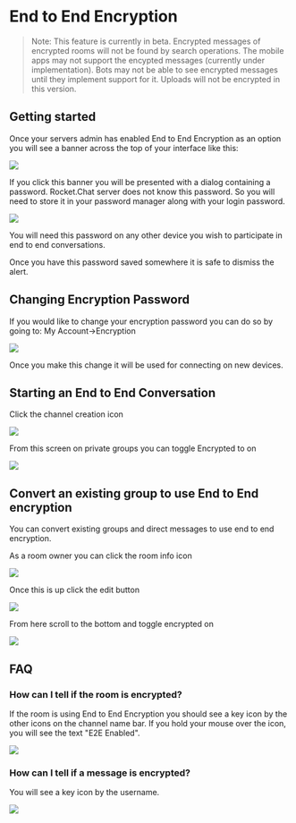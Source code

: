# End to End Encryption

> Note: This feature is currently in beta. Encrypted messages of encrypted rooms will not be found by search operations. The mobile apps may not support the encypted messages \(currently under implementation\). Bots may not be able to see encrypted messages until they implement support for it. Uploads will not be encrypted in this version.

## Getting started

Once your servers admin has enabled End to End Encryption as an option you will see a banner across the top of your interface like this:

![ ](../../.gitbook/assets/e2e-banner.png)

If you click this banner you will be presented with a dialog containing a password. Rocket.Chat server does not know this password. So you will need to store it in your password manager along with your login password.

![ ](../../.gitbook/assets/e2e-alert.png)

You will need this password on any other device you wish to participate in end to end conversations.

Once you have this password saved somewhere it is safe to dismiss the alert.

## Changing Encryption Password

If you would like to change your encryption password you can do so by going to: My Account-&gt;Encryption

![ ](../../.gitbook/assets/e2e-changepassword.png)

Once you make this change it will be used for connecting on new devices.

## Starting an End to End Conversation

Click the channel creation icon

![ ](../../.gitbook/assets/e2e-createchannelbutton.png)

From this screen on private groups you can toggle Encrypted to on

![ ](../../.gitbook/assets/e2e-createchannelscreen.png)

## Convert an existing group to use End to End encryption

You can convert existing groups and direct messages to use end to end encryption.

As a room owner you can click the room info icon

![ ](../../.gitbook/assets/e2e-roominfo.png)

Once this is up click the edit button

![ ](../../.gitbook/assets/e2e-editroombutton.png)

From here scroll to the bottom and toggle encrypted on

![ ](../../.gitbook/assets/e2e-toggle-encrypted.png)

## FAQ

### How can I tell if the room is encrypted?

If the room is using End to End Encryption you should see a key icon by the other icons on the channel name bar. If you hold your mouse over the icon, you will see the text "E2E Enabled".

![ ](../../.gitbook/assets/e2e-keybychannel.png)

### How can I tell if a message is encrypted?

You will see a key icon by the username.

![ ](../../.gitbook/assets/e2e-keybymessage.png)

